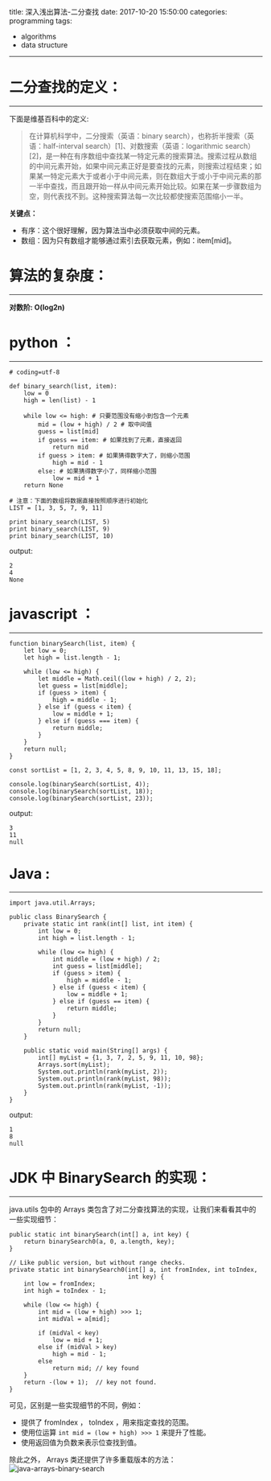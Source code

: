 title: 深入浅出算法-二分查找
date: 2017-10-20 15:50:00
categories: programming
tags:
- algorithms
- data structure
---

# 二分查找的定义：
---

下面是维基百科中的定义:
> 在计算机科学中，二分搜索（英语：binary search），也称折半搜索（英语：half-interval search）[1]、对数搜索（英语：logarithmic search）[2]，是一种在有序数组中查找某一特定元素的搜索算法。搜索过程从数组的中间元素开始，如果中间元素正好是要查找的元素，则搜索过程结束；如果某一特定元素大于或者小于中间元素，则在数组大于或小于中间元素的那一半中查找，而且跟开始一样从中间元素开始比较。如果在某一步骤数组为空，则代表找不到。这种搜索算法每一次比较都使搜索范围缩小一半。

**关键点：**
* 有序：这个很好理解，因为算法当中必须获取中间的元素。
* 数组：因为只有数组才能够通过索引去获取元素，例如：item[mid]。


<!--more-->

# 算法的复杂度：
---
**对数阶: O(log2n)**

# python ：
---

```
# coding=utf-8 

def binary_search(list, item):
    low = 0
    high = len(list) - 1

    while low <= high: # 只要范围没有缩小到包含一个元素
        mid = (low + high) / 2 # 取中间值
        guess = list[mid]
        if guess == item: # 如果找到了元素，直接返回
            return mid
        if guess > item: # 如果猜得数字大了，则缩小范围
            high = mid - 1
        else: # 如果猜得数字小了，同样缩小范围
            low = mid + 1
    return None

# 注意：下面的数组将数据直接按照顺序进行初始化
LIST = [1, 3, 5, 7, 9, 11]

print binary_search(LIST, 5)
print binary_search(LIST, 9)
print binary_search(LIST, 10)
```

output:

```
2
4
None
```

# javascript ：
---

```
function binarySearch(list, item) {
    let low = 0;
    let high = list.length - 1;

    while (low <= high) {
        let middle = Math.ceil((low + high) / 2, 2);
        let guess = list[middle];
        if (guess > item) {
            high = middle - 1;
        } else if (guess < item) {
            low = middle + 1;
        } else if (guess === item) {
            return middle;
        }
    }
    return null;
}

const sortList = [1, 2, 3, 4, 5, 8, 9, 10, 11, 13, 15, 18];

console.log(binarySearch(sortList, 4));
console.log(binarySearch(sortList, 18));
console.log(binarySearch(sortList, 23));
```

output:

```
3
11
null
```

# Java :
---

```
import java.util.Arrays;

public class BinarySearch {
    private static int rank(int[] list, int item) {
        int low = 0;
        int high = list.length - 1;

        while (low <= high) {
            int middle = (low + high) / 2;
            int guess = list[middle];
            if (guess > item) {
                high = middle - 1;
            } else if (guess < item) {
                low = middle + 1;
            } else if (guess == item) {
                return middle;
            }
        }
        return null;
    }

    public static void main(String[] args) {
        int[] myList = {1, 3, 7, 2, 5, 9, 11, 10, 98};
        Arrays.sort(myList);
        System.out.println(rank(myList, 2));
        System.out.println(rank(myList, 98));
        System.out.println(rank(myList, -1));
    }
}
```

output:

```
1
8
null
```

# JDK 中 BinarySearch 的实现：
---

java.utils 包中的 Arrays 类包含了对二分查找算法的实现，让我们来看看其中的一些实现细节：

```
public static int binarySearch(int[] a, int key) {
    return binarySearch0(a, 0, a.length, key);
}

// Like public version, but without range checks.
private static int binarySearch0(int[] a, int fromIndex, int toIndex,
                                 int key) {
    int low = fromIndex;
    int high = toIndex - 1;

    while (low <= high) {
        int mid = (low + high) >>> 1;
        int midVal = a[mid];

        if (midVal < key)
            low = mid + 1;
        else if (midVal > key)
            high = mid - 1;
        else
            return mid; // key found
    }
    return -(low + 1);  // key not found.
}
```

可见，区别是一些实现细节的不同，例如：

* 提供了 fromIndex ， toIndex ，用来指定查找的范围。
* 使用位运算 `int mid = (low + high) >>> 1` 来提升了性能。
* 使用返回值为负数来表示位查找到值。

除此之外， Arrays 类还提供了许多重载版本的方法：
![java-arrays-binary-search](http://static.zhuxiaodong.net/blog/static/images/java-arrays-binary-search.png)
